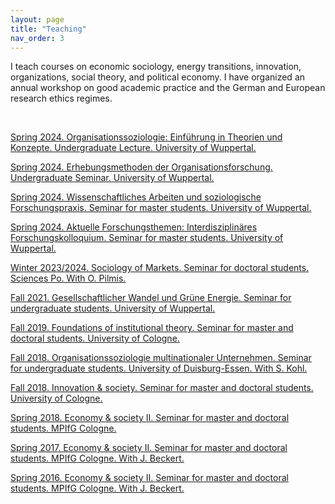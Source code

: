 ```yaml
---
layout: page
title: "Teaching"
nav_order: 3
---
```


I teach courses on economic sociology, energy transitions, innovation, organizations, social theory, and political economy. I have organized an annual workshop on good academic practice and the German and European research ethics regimes.

<br/>

[Spring 2024. Organisationssoziologie: Einführung in Theorien und Konzepte. Undergraduate Lecture. University of Wuppertal.](https://www.org-soz.uni-wuppertal.de/de/news-1/)

[Spring 2024. Erhebungsmethoden der Organisationsforschung. Undergraduate Seminar. University of Wuppertal.](https://www.org-soz.uni-wuppertal.de/de/news-1/)

[Spring 2024. Wissenschaftliches Arbeiten und soziologische Forschungspraxis. Seminar for master students. University of Wuppertal.](https://www.org-soz.uni-wuppertal.de/de/news-1/)

[Spring 2024. Aktuelle Forschungsthemen: Interdisziplinäres Forschungskolloquium. Seminar for master students. University of Wuppertal.](https://www.org-soz.uni-wuppertal.de/de/news-1/)

[Winter 2023/2024. Sociology of Markets. Seminar for doctoral students. Sciences Po. With O. Pilmis.](teaching_files/syl_socmark_2023.pdf)

[Fall 2021. Gesellschaftlicher Wandel und Grüne Energie. Seminar for undergraduate students. University of Wuppertal.](teaching_files/syl_green_2021.pdf)

[Fall 2019. Foundations of institutional theory. Seminar for master and doctoral students. University of Cologne.](teaching_files/syl_found_2019.pdf)

[Fall 2018. Organisationssoziologie multinationaler Unternehmen. Seminar for undergraduate students. University of Duisburg-Essen. With S. Kohl.](teaching_files/syl_mne_2018.pdf)

[Fall 2018. Innovation & society. Seminar for master and doctoral students. University of Cologne.](teaching_files/syl_innov_2018.pdf)

[Spring 2018. Economy & society II. Seminar for master and doctoral students. MPIfG Cologne.](teaching_files/syl_econsoc_II_2018.pdf)

[Spring 2017. Economy & society II. Seminar for master and doctoral students. MPIfG Cologne. With J. Beckert.](teaching_files/syl_econsoc_II_2017.pdf)

[Spring 2016. Economy & society II. Seminar for master and doctoral students. MPIfG Cologne. With J. Beckert.](teaching_files/syl_econsoc_II_2016.pdf)